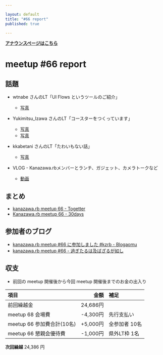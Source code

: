```yaml
---

layout: default
title: "#66 report"
published: true

---
```


<div style="text-align: left;"><a href="./"><strong>アナウンスページはこちら</strong></a></div>

# meetup #66 report

## 話題

* wtnabe さんのLT「UI Flows というツールのご紹介」
  + [写真](http://30d.jp/kzrb/56/photo/34)

* Yukimitsu_Izawa さんのLT「コースターをつくっています」
  + [写真](http://30d.jp/kzrb/56/photo/86)
  + [写真](http://30d.jp/kzrb/56/photo/77)

* kkabetani さんのLT「たわいもない話」
  + [写真](http://30d.jp/kzrb/56/photo/36)

* VLOG - Kanazawa.rbメンバーとランチ、ガジェット、カメラトークなど
  + [動画](https://t.co/STHImFqPzO)

## まとめ

* [kanazawa.rb meetup 66 - Togetter](https://togetter.com/li/1200750)
* [Kanazawa.rb meetup 66 - 30days](http://30d.jp/kzrb/56)

## 参加者のブログ

* [kanazawa\.rb meetup \#66 に参加しました \#kzrb \- Blogaomu](http://www.blogaomu.com/entry/kzrb66)
* [kanazawa\.rb meetup \#66 \- 過ぎたるは及ばざるが如し](http://cotton-desu.hatenablog.com/entry/2018/02/18/223518)

## 収支

* 前回の meetup 開催後から今回 meetup 開催後までのお金の出入り

|項目                           |金額         |補足                                               |
|:------------------------------|------------:|:--------------------------------------------------|
| 前回繰越金                    |    24,686円 |                                                   |
| meetup 68 会場費              |    -4,300円 | 先行支払い                                        |
| meetup 66 参加費合計(10名)    |   +5,000円 | 全参加者 10名                  |
| meetup 66 懇親会優待費        |    -1,000円 | 県外LT枠 1名                                      |

**次回繰越**  24,386 円
